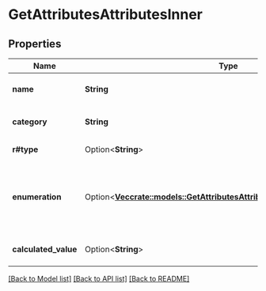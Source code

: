 # GetAttributesAttributesInner

## Properties

Name | Type | Description | Notes
------------ | ------------- | ------------- | -------------
**name** | **String** | Name of the attribute | 
**category** | **String** | Category of the attribute | 
**r#type** | Option<**String**> | Type of the attribute | [optional]
**enumeration** | Option<[**Vec<crate::models::GetAttributesAttributesInnerEnumerationInner>**](getAttributes_attributes_inner_enumeration_inner.md)> | Parameter only available for \"category\" type attributes. | [optional]
**calculated_value** | Option<**String**> | Calculated value formula | [optional]

[[Back to Model list]](../README.md#documentation-for-models) [[Back to API list]](../README.md#documentation-for-api-endpoints) [[Back to README]](../README.md)



